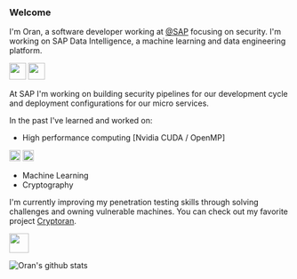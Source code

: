 ### Welcome

I'm Oran, a software developer working at [@SAP](https://github.com/SAP) focusing on security. I'm working on SAP Data Intelligence, a machine learning and data engineering platform.

<a href="https://www.sap.com"><img height=30 src="https://upload.wikimedia.org/wikipedia/commons/5/59/SAP_2011_logo.svg"/></a>
<a href="https://kubernetes.io/"><img height=30 src="https://upload.wikimedia.org/wikipedia/commons/6/67/Kubernetes_logo.svg"/></a>

At SAP I'm working on building security pipelines for our development cycle and deployment configurations for our micro services.

In the past I've learned and worked on:
- High performance computing [Nvidia CUDA / OpenMP] 

<a href="https://developer.nvidia.com/cuda-toolkit"><img height=20 src="https://www.nvidia.com/etc/designs/nvidiaGDC/clientlibs_base/images/NVIDIA-Logo.svg"/></a> <a href="https://www.openmp.org"><img height=20 src="https://www.openmp.org/wp-content/uploads/openmp-enabling-hpc-since-1997.png"/></a>
- Machine Learning
- Cryptography

I'm currently improving my penetration testing skills through solving challenges and owning vulnerable machines. You can check out my favorite project [Cryptoran](https://github.com/orancanoren/cryptoran).

<a href="https://github.com/orancanoren/cryptoran"><img height=35 src="https://raw.githubusercontent.com/orancanoren/cryptoran/master/Cryptoran%20Logo.png"/></a>

![Oran's github stats](https://github-readme-stats.vercel.app/api?username=orancanoren&show_icons=true&line_height=30)
